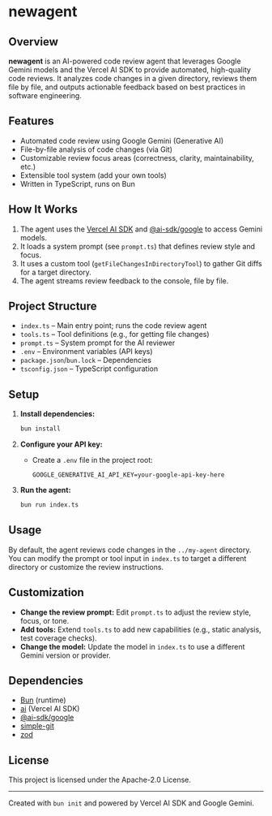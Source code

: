 
# newagent

## Overview

**newagent** is an AI-powered code review agent that leverages Google Gemini models and the Vercel AI SDK to provide automated, high-quality code reviews. It analyzes code changes in a given directory, reviews them file by file, and outputs actionable feedback based on best practices in software engineering.

## Features

- Automated code review using Google Gemini (Generative AI)
- File-by-file analysis of code changes (via Git)
- Customizable review focus areas (correctness, clarity, maintainability, etc.)
- Extensible tool system (add your own tools)
- Written in TypeScript, runs on Bun

## How It Works

1. The agent uses the [Vercel AI SDK](https://sdk.vercel.ai/docs) and [@ai-sdk/google](https://www.npmjs.com/package/@ai-sdk/google) to access Gemini models.
2. It loads a system prompt (see `prompt.ts`) that defines review style and focus.
3. It uses a custom tool (`getFileChangesInDirectoryTool`) to gather Git diffs for a target directory.
4. The agent streams review feedback to the console, file by file.

## Project Structure

- `index.ts` – Main entry point; runs the code review agent
- `tools.ts` – Tool definitions (e.g., for getting file changes)
- `prompt.ts` – System prompt for the AI reviewer
- `.env` – Environment variables (API keys)
- `package.json`/`bun.lock` – Dependencies
- `tsconfig.json` – TypeScript configuration

## Setup

1. **Install dependencies:**
	```bash
	bun install
	```

2. **Configure your API key:**
	- Create a `.env` file in the project root:
	  ```env
	  GOOGLE_GENERATIVE_AI_API_KEY=your-google-api-key-here
	  ```

3. **Run the agent:**
	```bash
	bun run index.ts
	```

## Usage

By default, the agent reviews code changes in the `../my-agent` directory. You can modify the prompt or tool input in `index.ts` to target a different directory or customize the review instructions.

## Customization

- **Change the review prompt:** Edit `prompt.ts` to adjust the review style, focus, or tone.
- **Add tools:** Extend `tools.ts` to add new capabilities (e.g., static analysis, test coverage checks).
- **Change the model:** Update the model in `index.ts` to use a different Gemini version or provider.

## Dependencies

- [Bun](https://bun.com) (runtime)
- [ai](https://www.npmjs.com/package/ai) (Vercel AI SDK)
- [@ai-sdk/google](https://www.npmjs.com/package/@ai-sdk/google)
- [simple-git](https://www.npmjs.com/package/simple-git)
- [zod](https://www.npmjs.com/package/zod)

## License

This project is licensed under the Apache-2.0 License.

---
Created with `bun init` and powered by Vercel AI SDK and Google Gemini.
